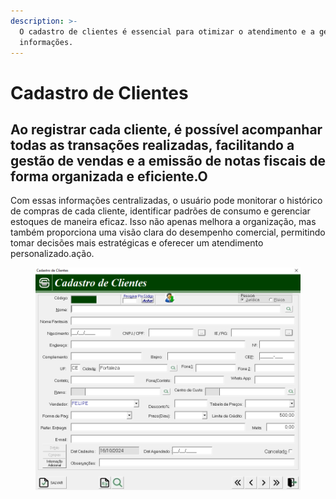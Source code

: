 ```yaml
---
description: >-
  O cadastro de clientes é essencial para otimizar o atendimento e a gestão de
  informações.
---
```


# Cadastro de Clientes

## Ao registrar cada cliente, é possível acompanhar todas as transações realizadas, facilitando a gestão de vendas e a emissão de notas fiscais de forma organizada e eficiente.O

Com essas informações centralizadas, o usuário pode monitorar o histórico de compras de cada cliente, identificar padrões de consumo e gerenciar estoques de maneira eficaz. Isso não apenas melhora a organização, mas também proporciona uma visão clara do desempenho comercial, permitindo tomar decisões mais estratégicas e oferecer um atendimento personalizado.ação.



<figure><img src="../../.gitbook/assets/Cadastro de clientes.PNG" alt=""><figcaption></figcaption></figure>

